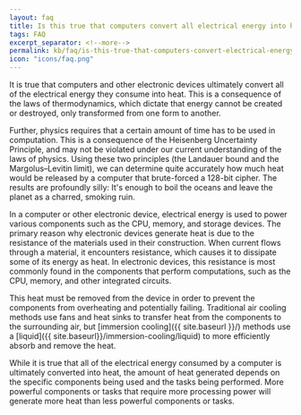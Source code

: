 ```yaml
---
layout: faq
title: Is this true that computers convert all electrical energy into heat?
tags: FAQ
excerpt_separator: <!--more-->
permalink: kb/faq/is-this-true-that-computers-convert-electrical-energy-into-heat
icon: "icons/faq.png"
---
```

It is true that computers and other electronic devices ultimately convert all of the electrical energy they consume into heat. This is a consequence of the laws of thermodynamics, which dictate that energy cannot be created or destroyed, only transformed from one form to another.

<!--more-->
Further, physics requires that a certain amount of time has to be used in computation. This is a consequence of the Heisenberg Uncertainty Principle, and may not be violated under our current understanding of the laws of physics. Using these two principles (the Landauer bound and the Margolus–Levitin limit), we can determine quite accurately how much heat would be released by a computer that brute-forced a 128-bit cipher. The results are profoundly silly: It's enough to boil the oceans and leave the planet as a charred, smoking ruin.

In a computer or other electronic device, electrical energy is used to power various components such as the CPU, memory, and storage devices. The primary reason why electronic devices generate heat is due to the resistance of the materials used in their construction. When current flows through a material, it encounters resistance, which causes it to dissipate some of its energy as heat. In electronic devices, this resistance is most commonly found in the components that perform computations, such as the CPU, memory, and other integrated circuits.

This heat must be removed from the device in order to prevent the components from overheating and potentially failing. Traditional air cooling methods use fans and heat sinks to transfer heat from the components to the surrounding air, but [immersion cooling]({{ site.baseurl }}/) methods use a [liquid]({{ site.baseurl}}/immersion-cooling/liquid) to more efficiently absorb and remove the heat.

While it is true that all of the electrical energy consumed by a computer is ultimately converted into heat, the amount of heat generated depends on the specific components being used and the tasks being performed. More powerful components or tasks that require more processing power will generate more heat than less powerful components or tasks.
